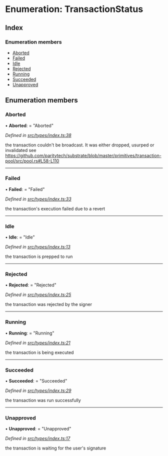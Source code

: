 # Enumeration: TransactionStatus

## Index

### Enumeration members

* [Aborted](transactionstatus.md#aborted)
* [Failed](transactionstatus.md#failed)
* [Idle](transactionstatus.md#idle)
* [Rejected](transactionstatus.md#rejected)
* [Running](transactionstatus.md#running)
* [Succeeded](transactionstatus.md#succeeded)
* [Unapproved](transactionstatus.md#unapproved)

## Enumeration members

###  Aborted

• **Aborted**: = "Aborted"

*Defined in [src/types/index.ts:38](https://github.com/PolymathNetwork/polymesh-sdk/blob/36c7bf5/src/types/index.ts#L38)*

the transaction couldn't be broadcast. It was either dropped, usurped or invalidated
see https://github.com/paritytech/substrate/blob/master/primitives/transaction-pool/src/pool.rs#L58-L110

___

###  Failed

• **Failed**: = "Failed"

*Defined in [src/types/index.ts:33](https://github.com/PolymathNetwork/polymesh-sdk/blob/36c7bf5/src/types/index.ts#L33)*

the transaction's execution failed due to a revert

___

###  Idle

• **Idle**: = "Idle"

*Defined in [src/types/index.ts:13](https://github.com/PolymathNetwork/polymesh-sdk/blob/36c7bf5/src/types/index.ts#L13)*

the transaction is prepped to run

___

###  Rejected

• **Rejected**: = "Rejected"

*Defined in [src/types/index.ts:25](https://github.com/PolymathNetwork/polymesh-sdk/blob/36c7bf5/src/types/index.ts#L25)*

the transaction was rejected by the signer

___

###  Running

• **Running**: = "Running"

*Defined in [src/types/index.ts:21](https://github.com/PolymathNetwork/polymesh-sdk/blob/36c7bf5/src/types/index.ts#L21)*

the transaction is being executed

___

###  Succeeded

• **Succeeded**: = "Succeeded"

*Defined in [src/types/index.ts:29](https://github.com/PolymathNetwork/polymesh-sdk/blob/36c7bf5/src/types/index.ts#L29)*

the transaction was run successfully

___

###  Unapproved

• **Unapproved**: = "Unapproved"

*Defined in [src/types/index.ts:17](https://github.com/PolymathNetwork/polymesh-sdk/blob/36c7bf5/src/types/index.ts#L17)*

the transaction is waiting for the user's signature
